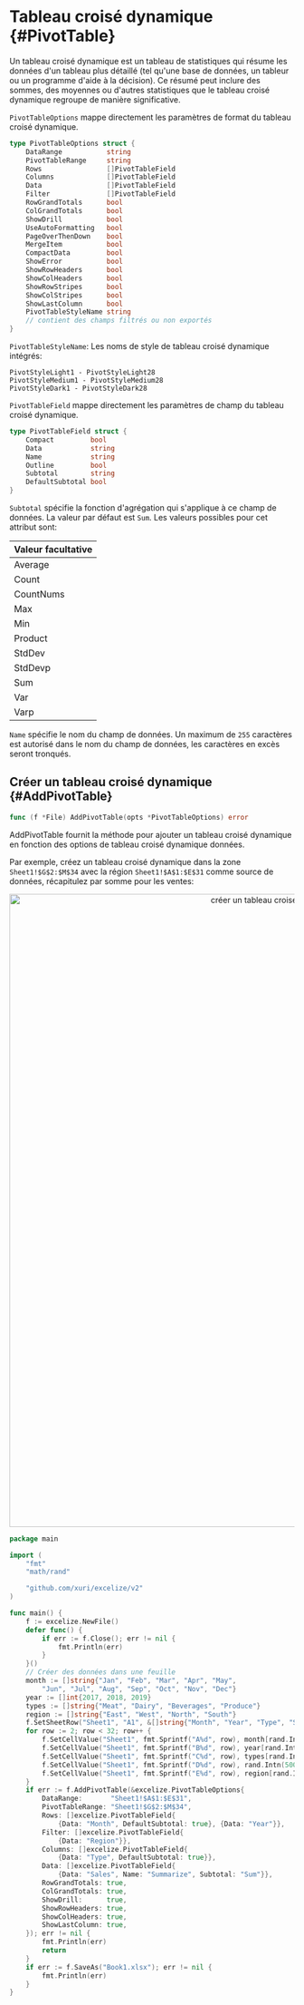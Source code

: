 # Tableau croisé dynamique {#PivotTable}

Un tableau croisé dynamique est un tableau de statistiques qui résume les données d'un tableau plus détaillé (tel qu'une base de données, un tableur ou un programme d'aide à la décision). Ce résumé peut inclure des sommes, des moyennes ou d'autres statistiques que le tableau croisé dynamique regroupe de manière significative.

`PivotTableOptions` mappe directement les paramètres de format du tableau croisé dynamique.

```go
type PivotTableOptions struct {
    DataRange           string
    PivotTableRange     string
    Rows                []PivotTableField
    Columns             []PivotTableField
    Data                []PivotTableField
    Filter              []PivotTableField
    RowGrandTotals      bool
    ColGrandTotals      bool
    ShowDrill           bool
    UseAutoFormatting   bool
    PageOverThenDown    bool
    MergeItem           bool
    CompactData         bool
    ShowError           bool
    ShowRowHeaders      bool
    ShowColHeaders      bool
    ShowRowStripes      bool
    ShowColStripes      bool
    ShowLastColumn      bool
    PivotTableStyleName string
    // contient des champs filtrés ou non exportés
}
```

`PivotTableStyleName`: Les noms de style de tableau croisé dynamique intégrés:

```text
PivotStyleLight1 - PivotStyleLight28
PivotStyleMedium1 - PivotStyleMedium28
PivotStyleDark1 - PivotStyleDark28
```

`PivotTableField` mappe directement les paramètres de champ du tableau croisé dynamique.

```go
type PivotTableField struct {
    Compact         bool
    Data            string
    Name            string
    Outline         bool
    Subtotal        string
    DefaultSubtotal bool
}
```

`Subtotal` spécifie la fonction d'agrégation qui s'applique à ce champ de données. La valeur par défaut est `Sum`. Les valeurs possibles pour cet attribut sont:

|Valeur facultative|
|---|
|Average|
|Count|
|CountNums|
|Max|
|Min|
|Product|
|StdDev|
|StdDevp|
|Sum|
|Var|
|Varp|

`Name` spécifie le nom du champ de données. Un maximum de `255` caractères est autorisé dans le nom du champ de données, les caractères en excès seront tronqués.

## Créer un tableau croisé dynamique {#AddPivotTable}

```go
func (f *File) AddPivotTable(opts *PivotTableOptions) error
```

AddPivotTable fournit la méthode pour ajouter un tableau croisé dynamique en fonction des options de tableau croisé dynamique données.

Par exemple, créez un tableau croisé dynamique dans la zone `Sheet1!$G$2:$M$34` avec la région `Sheet1!$A$1:$E$31` comme source de données, récapitulez par somme pour les ventes:

<p align="center"><img width="1117" src="./images/pivot_table_01.png" alt="créer un tableau croisé dynamique avec excelize en utilisant Go"></p>

```go
package main

import (
    "fmt"
    "math/rand"

    "github.com/xuri/excelize/v2"
)

func main() {
    f := excelize.NewFile()
    defer func() {
        if err := f.Close(); err != nil {
            fmt.Println(err)
        }
    }()
    // Créer des données dans une feuille
    month := []string{"Jan", "Feb", "Mar", "Apr", "May",
        "Jun", "Jul", "Aug", "Sep", "Oct", "Nov", "Dec"}
    year := []int{2017, 2018, 2019}
    types := []string{"Meat", "Dairy", "Beverages", "Produce"}
    region := []string{"East", "West", "North", "South"}
    f.SetSheetRow("Sheet1", "A1", &[]string{"Month", "Year", "Type", "Sales", "Region"})
    for row := 2; row < 32; row++ {
        f.SetCellValue("Sheet1", fmt.Sprintf("A%d", row), month[rand.Intn(12)])
        f.SetCellValue("Sheet1", fmt.Sprintf("B%d", row), year[rand.Intn(3)])
        f.SetCellValue("Sheet1", fmt.Sprintf("C%d", row), types[rand.Intn(4)])
        f.SetCellValue("Sheet1", fmt.Sprintf("D%d", row), rand.Intn(5000))
        f.SetCellValue("Sheet1", fmt.Sprintf("E%d", row), region[rand.Intn(4)])
    }
    if err := f.AddPivotTable(&excelize.PivotTableOptions{
        DataRange:       "Sheet1!$A$1:$E$31",
        PivotTableRange: "Sheet1!$G$2:$M$34",
        Rows: []excelize.PivotTableField{
            {Data: "Month", DefaultSubtotal: true}, {Data: "Year"}},
        Filter: []excelize.PivotTableField{
            {Data: "Region"}},
        Columns: []excelize.PivotTableField{
            {Data: "Type", DefaultSubtotal: true}},
        Data: []excelize.PivotTableField{
            {Data: "Sales", Name: "Summarize", Subtotal: "Sum"}},
        RowGrandTotals: true,
        ColGrandTotals: true,
        ShowDrill:      true,
        ShowRowHeaders: true,
        ShowColHeaders: true,
        ShowLastColumn: true,
    }); err != nil {
        fmt.Println(err)
        return
    }
    if err := f.SaveAs("Book1.xlsx"); err != nil {
        fmt.Println(err)
    }
}
```
